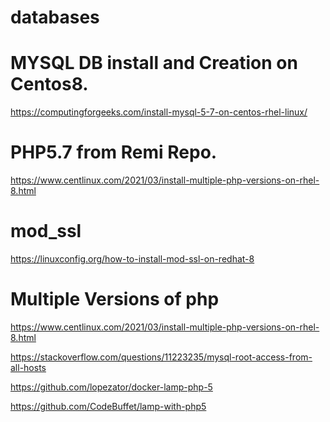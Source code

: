 # databases

MYSQL DB install and Creation on Centos8.
==============================

https://computingforgeeks.com/install-mysql-5-7-on-centos-rhel-linux/

PHP5.7 from Remi Repo.
==============================

https://www.centlinux.com/2021/03/install-multiple-php-versions-on-rhel-8.html

mod_ssl
==============================

https://linuxconfig.org/how-to-install-mod-ssl-on-redhat-8

Multiple Versions of php
==============================

https://www.centlinux.com/2021/03/install-multiple-php-versions-on-rhel-8.html


https://stackoverflow.com/questions/11223235/mysql-root-access-from-all-hosts

https://github.com/lopezator/docker-lamp-php-5

https://github.com/CodeBuffet/lamp-with-php5
